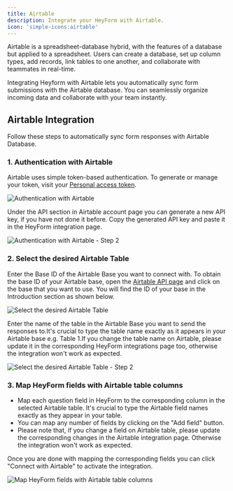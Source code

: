 ```yaml
---
title: Airtable
description: Integrate your HeyForm with Airtable.
icon: 'simple-icons:airtable'
---
```


Airtable is a spreadsheet-database hybrid, with the features of a database but applied to a spreadsheet. Users can create a database, set up column types, add records, link tables to one another, and collaborate with teammates in real-time.

Integrating Heyform with Airtable lets you automatically sync form submissions with the Airtable database. You can seamlessly organize incoming data and collaborate with your team instantly.

## Airtable Integration

Follow these steps to automatically sync form responses with Airtable Database.

### 1. Authentication with Airtable
    
Airtable uses simple token-based authentication. To generate or manage your token, visit your [Personal access token](https://airtable.com/create/tokens).

<img
  src="https://heyform.b-cdn.net/images/integrations/airtable/connect-airtable.png"
  alt="Authentication with Airtable"
/>

Under the API section in Airtable account page you can generate a new API key, if you have not done it before. Copy the generated API key and paste it in the HeyForm integration page.

<img
  src="https://heyform.b-cdn.net/images/integrations/airtable/connect-airtable-2.png"
  alt="Authentication with Airtable - Step 2"
/>

### 2. Select the desired Airtable Table

Enter the Base ID of the Airtable Base you want to connect with. To obtain the base ID of your Airtable base, open the [Airtable API page](https://airtable.com/api) and click on the base that you want to use. You will find the ID of your base in the Introduction section as shown below.

<img
  src="https://heyform.b-cdn.net/images/integrations/airtable/select-airtable.png"
  alt="Select the desired Airtable Table"
/>

Enter the name of the table in the Airtable Base you want to send the responses to.It's crucial to type the table name exactly as it appears in your Airtable base e.g. Table 1.If you change the table name on Airtable, please update it in the corresponding HeyForm integrations page too, otherwise the integration won't work as expected.

<img
  src="https://heyform.b-cdn.net/images/integrations/airtable/select-airtable-2.png"
  alt="Select the desired Airtable Table - Step 2"
/>

### 3. Map HeyForm fields with Airtable table columns

- Map each question field in HeyForm to the corresponding column in the selected Airtable table. It's crucial to type the Airtable field names exactly as they appear in your table.
- You can map any number of fields by clicking on the "Add field" button.
- Please note that, if you change a field on Airtable table, please update the corresponding changes in the Airtable integration page. Otherwise the integration won't work as expected.

Once you are done with mapping the corresponding fields you can click "Connect with Airtable" to activate the integration.

<img
  src="https://heyform.b-cdn.net/images/integrations/airtable/map-airtable.png"
  alt="Map HeyForm fields with Airtable table columns"
/>